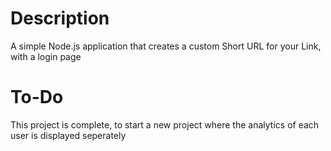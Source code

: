 # Description

A simple Node.js application that creates a custom Short URL for your Link, with a login page

# To-Do

This project is complete, to start a new project where the analytics of each user is displayed seperately

